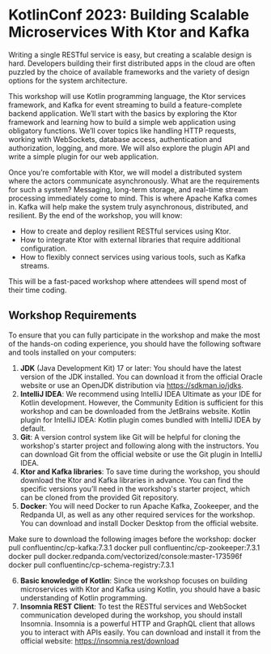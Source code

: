 # KotlinConf 2023: Building Scalable Microservices With Ktor and Kafka

Writing a single RESTful service is easy, but creating a scalable design is hard. Developers building their first distributed apps in the cloud are often puzzled by the choice of available frameworks and the variety of design options for the system architecture.

This workshop will use Kotlin programming language, the Ktor services framework, and Kafka for event streaming to build a feature-complete backend application. We’ll start with the basics by exploring the Ktor framework and learning how to build a simple web application using obligatory functions. We’ll cover topics like handling HTTP requests, working with WebSockets, database access, authentication and authorization, logging, and more. We will also explore the plugin API and write a simple plugin for our web application.

Once you’re comfortable with Ktor, we will model a distributed system where the actors communicate asynchronously. What are the requirements for such a system? Messaging, long-term storage, and real-time stream processing immediately come to mind. This is where Apache Kafka comes in. Kafka will help make the system truly asynchronous, distributed, and resilient.
By the end of the workshop, you will know:

* How to create and deploy resilient RESTful services using Ktor.
* How to integrate Ktor with external libraries that require additional configuration.
* How to flexibly connect services using various tools, such as Kafka streams.

This will be a fast-paced workshop where attendees will spend most of their time coding.

## Workshop Requirements

To ensure that you can fully participate in the workshop and make the most of the hands-on coding experience, you should have the following software and tools installed on your computers:

1. **JDK** (Java Development Kit) 17 or later: You should have the latest version of the JDK installed. You can download it from the official Oracle website or use an OpenJDK distribution via https://sdkman.io/jdks.
2. **IntelliJ IDEA**: We recommend using IntelliJ IDEA Ultimate as your IDE for Kotlin development. However, the Community Edition is sufficient for this workshop and can be downloaded from the JetBrains website.
Kotlin plugin for IntelliJ IDEA: Kotlin plugin comes bundled with IntelliJ IDEA by default.  
3. **Git**: A version control system like Git will be helpful for cloning the workshop's starter project and following along with the instructors. You can download Git from the official website or use the Git plugin in IntelliJ IDEA.
4. **Ktor and Kafka libraries**: To save time during the workshop, you should download the Ktor and Kafka libraries in advance. You can find the specific versions you’ll need in the workshop's starter project, which can be cloned from the provided Git repository.
5. **Docker**: You will need Docker to run Apache Kafka, Zookeeper, and the Redpanda UI, as well as any other required services for the workshop. You can download and install Docker Desktop from the official website.

Make sure to download the following images before the workshop:
    docker pull confluentinc/cp-kafka:7.3.1
    docker pull confluentinc/cp-zookeeper:7.3.1
    docker pull docker.redpanda.com/vectorized/console:master-173596f
    docker pull confluentinc/cp-schema-registry:7.3.1
    
6. **Basic knowledge of Kotlin**: Since the workshop focuses on building microservices with Ktor and Kafka using Kotlin, you should have a basic understanding of Kotlin programming.
7. **Insomnia REST Client**: To test the RESTful services and WebSocket communication developed during the workshop, you should install Insomnia. Insomnia is a powerful HTTP and GraphQL client that allows you to interact with APIs easily. You can download and install it from the official website: https://insomnia.rest/download
